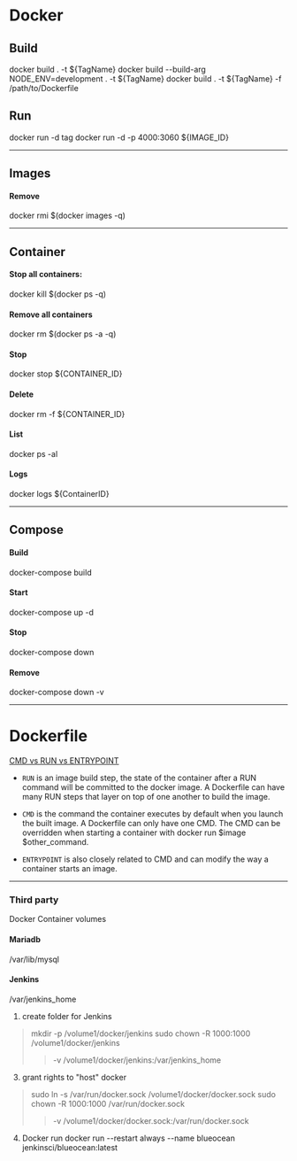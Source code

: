 # Docker

## Build
docker build . -t ${TagName}
docker build --build-arg NODE_ENV=development . -t ${TagName}
docker build . -t ${TagName} -f /path/to/Dockerfile

## Run
docker run -d tag
docker run -d -p 4000:3060 ${IMAGE_ID}

---

## Images
#### Remove
docker rmi $(docker images -q)

---

## Container 
#### Stop all containers:
docker kill $(docker ps -q)

#### Remove all containers
docker rm $(docker ps -a -q)

#### Stop
docker stop ${CONTAINER_ID}

#### Delete
docker rm -f ${CONTAINER_ID}

#### List
docker ps -al

#### Logs
docker logs ${ContainerID}

---

## Compose
#### Build
docker-compose build

#### Start
docker-compose up -d

#### Stop
docker-compose down

#### Remove
docker-compose down -v

---

# Dockerfile
[CMD vs RUN vs ENTRYPOINT](https://stackoverflow.com/questions/37461868/difference-between-run-and-cmd-in-a-docker-file)

- `RUN` is an image build step, the state of the container after a RUN command will be committed to the docker image. A Dockerfile can have many RUN steps that layer on top of one another to build the image.

- `CMD` is the command the container executes by default when you launch the built image. A Dockerfile can only have one CMD. The CMD can be overridden when starting a container with docker run $image $other_command.

- `ENTRYPOINT` is also closely related to CMD and can modify the way a container starts an image.


---

### Third party 

Docker Container volumes

#### Mariadb
/var/lib/mysql

#### Jenkins
/var/jenkins_home

1. create folder for Jenkins

> mkdir -p /volume1/docker/jenkins
> sudo chown -R 1000:1000 /volume1/docker/jenkins
> > -v /volume1/docker/jenkins:/var/jenkins_home

3. grant rights to "host" docker

> sudo ln -s /var/run/docker.sock /volume1/docker/docker.sock
> sudo chown -R 1000:1000 /var/run/docker.sock
> > -v /volume1/docker/docker.sock:/var/run/docker.sock

4. Docker run
docker run --restart always --name blueocean jenkinsci/blueocean:latest